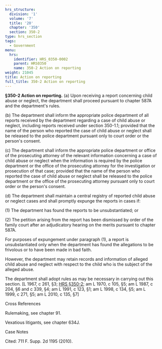 ```yaml
---
hrs_structure:
  division: '1'
  volume: '7'
  title: '20'
  chapter: '350'
  section: 350-2
type: hrs_section
tags:
  - Government
menu:
  hrs:
    identifier: HRS_0350-0002
    parent: HRS0350
    name: 350-2 Action on reporting
weight: 21045
title: Action on reporting
full_title: 350-2 Action on reporting
---
```

**§350-2 Action on reporting.** (a) Upon receiving a report concerning child abuse or neglect, the department shall proceed pursuant to chapter 587A and the department's rules.

(b) The department shall inform the appropriate police department of all reports received by the department regarding a case of child abuse or neglect, including reports received under section 350-1.1; provided that the name of the person who reported the case of child abuse or neglect shall be released to the police department pursuant only to court order or the person's consent.

(c) The department shall inform the appropriate police department or office of the prosecuting attorney of the relevant information concerning a case of child abuse or neglect when the information is required by the police department or the office of the prosecuting attorney for the investigation or prosecution of that case; provided that the name of the person who reported the case of child abuse or neglect shall be released to the police department or the office of the prosecuting attorney pursuant only to court order or the person's consent.

(d) The department shall maintain a central registry of reported child abuse or neglect cases and shall promptly expunge the reports in cases if:

(1) The department has found the reports to be unsubstantiated; or

(2) The petition arising from the report has been dismissed by order of the family court after an adjudicatory hearing on the merits pursuant to chapter 587A.

For purposes of expungement under paragraph (1), a report is unsubstantiated only when the department has found the allegations to be frivolous or to have been made in bad faith.

However, the department may retain records and information of alleged child abuse and neglect with respect to the child who is the subject of the alleged abuse.

The department shall adopt rules as may be necessary in carrying out this section. [L 1967, c 261, §3; [HRS §350-2](/title-20/chapter-350/section-350-2/); am L 1970, c 105, §5; am L 1987, c 204, §6 and c 339, §4; am L 1991, c 123, §1; am L 1998, c 134, §5; am L 1999, c 271, §5; am L 2010, c 135, §7]

Cross References

Rulemaking, see chapter 91.

Vexatious litigants, see chapter 634J.

Case Notes

Cited: 711 F. Supp. 2d 1195 (2010).